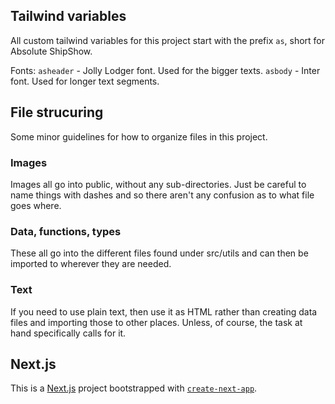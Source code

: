## Tailwind variables

All custom tailwind variables for this project start with the prefix `as`, short for Absolute ShipShow.

Fonts:
`asheader` - Jolly Lodger font. Used for the bigger texts.
`asbody` - Inter font. Used for longer text segments.

## File strucuring

Some minor guidelines for how to organize files in this project.

### Images

Images all go into public, without any sub-directories. Just be careful to name things with dashes and so there aren't any confusion as to what file goes where.

### Data, functions, types

These all go into the different files found under src/utils and can then be imported to wherever they are needed.

### Text

If you need to use plain text, then use it as HTML rather than creating data files and importing those to other places. Unless, of course, the task at hand specifically calls for it.

## Next.js

This is a [Next.js](https://nextjs.org) project bootstrapped with [`create-next-app`](https://nextjs.org/docs/app/api-reference/cli/create-next-app).